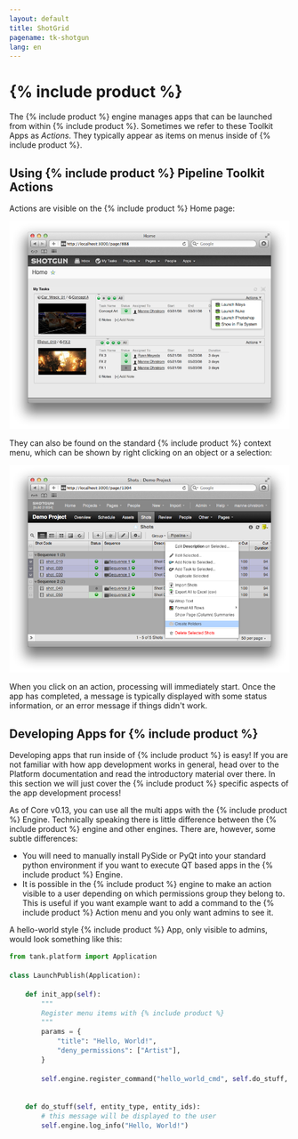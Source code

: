 ```yaml
---
layout: default
title: ShotGrid
pagename: tk-shotgun
lang: en
---
```


# {% include product %}

The {% include product %} engine manages apps that can be launched from within {% include product %}. Sometimes we refer to these Toolkit Apps as *Actions*. They typically appear as items on menus inside of {% include product %}.

## Using {% include product %} Pipeline Toolkit Actions

Actions are visible on the {% include product %} Home page:

![action1](../images/engines/shotgun-action1.png)

They can also be found on the standard {% include product %} context menu, which can be shown by right clicking
on an object or a selection:

![action1](../images/engines/shotgun-action2.png)

When you click on an action, processing will immediately start. Once the app has completed, a message is typically displayed with some status information, or an error message if things didn't work.

## Developing Apps for {% include product %}

Developing apps that run inside of {% include product %} is easy! If you are not familiar with how app development works in general, head over to the Platform documentation and read the introductory material over there. In this section we will just cover the {% include product %} specific aspects of the app development process!

As of Core v0.13, you can use all the multi apps with the {% include product %} Engine. Technically speaking there is little difference between the {% include product %} engine and other engines. There are, however, some subtle differences:

* You will need to manually install PySide or PyQt into your standard python environment if you want to 
  execute QT based apps in the {% include product %} Engine.
* It is possible in the {% include product %} engine to make an action visible to a user depending on which 
  permissions group they belong to. This is useful if you want example want to add a command to 
  the {% include product %} Action menu and you only want admins to see it.

A hello-world style {% include product %} App, only visible to admins, would look something like this:

```python
from tank.platform import Application

class LaunchPublish(Application):
    
    def init_app(self):
        """
        Register menu items with {% include product %}
        """        
        params = {
            "title": "Hello, World!",
            "deny_permissions": ["Artist"],
        }
        
        self.engine.register_command("hello_world_cmd", self.do_stuff, params)
        

    def do_stuff(self, entity_type, entity_ids):
        # this message will be displayed to the user
        self.engine.log_info("Hello, World!")    
```


